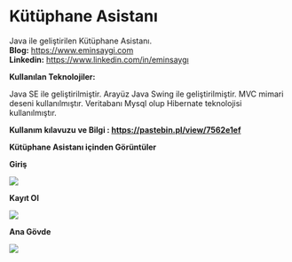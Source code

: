 # Kütüphane Asistanı
Java ile geliştirilen Kütüphane Asistanı.<br><b>Blog:</b> https://www.eminsaygi.com <br><b> Linkedin:</b> https://www.linkedin.com/in/eminsaygı

<b> Kullanılan Teknolojiler: </b>

Java SE  ile geliştirilmiştir.
Arayüz Java Swing ile geliştirilmiştir.
MVC mimari deseni kullanılmıştır.
Veritabanı Mysql olup Hibernate teknolojisi kullanılmıştır.<br>

<b>Kullanım kılavuzu ve Bilgi : https://pastebin.pl/view/7562e1ef
  
<b>Kütüphane Asistanı içinden Görüntüler</b>

<b>Giriş</b>

<img src="https://github.com/eminsaygi/KutuphaneAsistani/blob/master/images/giriş.PNG"></a>

<b>Kayıt Ol</b>

<img src="https://github.com/eminsaygi/KutuphaneAsistani/blob/master/images/kayıt.PNG"></a>

<b>Ana Gövde</b>

<img src="https://github.com/eminsaygi/KutuphaneAsistani/blob/master/images/ana%20ekran.PNG"></a>
